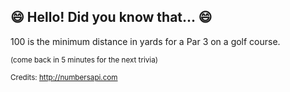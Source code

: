 ## 😄 Hello! Did you know that... 😄
100 is the minimum distance in yards for a Par 3 on a golf course.

<sup>(come back in 5 minutes for the next trivia)</sup>


<sup>Credits: http://numbersapi.com</sup>
